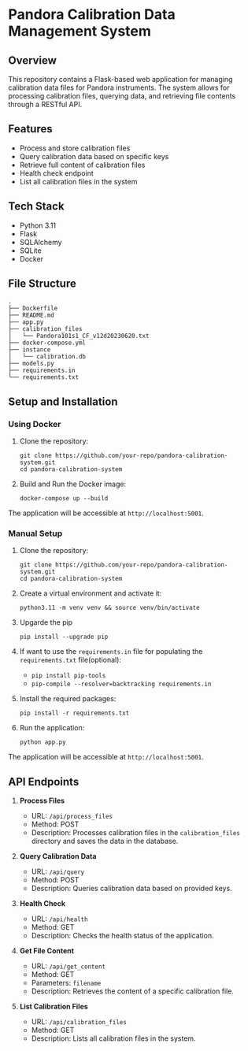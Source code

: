 # Pandora Calibration Data Management System

## Overview

This repository contains a Flask-based web application for managing calibration data files for Pandora instruments. The system allows for processing calibration files, querying data, and retrieving file contents through a RESTful API.

## Features

- Process and store calibration files
- Query calibration data based on specific keys
- Retrieve full content of calibration files
- Health check endpoint
- List all calibration files in the system

## Tech Stack

- Python 3.11
- Flask
- SQLAlchemy
- SQLite
- Docker

## File Structure

```
.
├── Dockerfile
├── README.md
├── app.py
├── calibration_files
│   └── Pandora101s1_CF_v12d20230620.txt
├── docker-compose.yml
├── instance
│   └── calibration.db
├── models.py
├── requirements.in
└── requirements.txt
```

## Setup and Installation

### Using Docker

1. Clone the repository:
   ```
   git clone https://github.com/your-repo/pandora-calibration-system.git
   cd pandora-calibration-system
   ```

2. Build and Run the Docker image:
   ```
   docker-compose up --build
   ```

The application will be accessible at `http://localhost:5001`.

### Manual Setup

1. Clone the repository:
   ```
   git clone https://github.com/your-repo/pandora-calibration-system.git
   cd pandora-calibration-system
   ```

2. Create a virtual environment and activate it:
   ```
   python3.11 -m venv venv && source venv/bin/activate
   ```
3. Upgarde the pip
   ```
   pip install --upgrade pip
   ```

4. If want to use the `requirements.in` file for populating the `requirements.txt` file(optional):
   - `pip install pip-tools`
   - `pip-compile --resolver=backtracking requirements.in`

5. Install the required packages:
   ```
   pip install -r requirements.txt
   ```

6. Run the application:
   ```
   python app.py
   ```

The application will be accessible at `http://localhost:5001`.

## API Endpoints

1. **Process Files**
   - URL: `/api/process_files`
   - Method: POST
   - Description: Processes calibration files in the `calibration_files` directory and saves the data in the database.

2. **Query Calibration Data**
   - URL: `/api/query`
   - Method: POST
   - Description: Queries calibration data based on provided keys.

3. **Health Check**
   - URL: `/api/health`
   - Method: GET
   - Description: Checks the health status of the application.

4. **Get File Content**
   - URL: `/api/get_content`
   - Method: GET
   - Parameters: `filename`
   - Description: Retrieves the content of a specific calibration file.

5. **List Calibration Files**
   - URL: `/api/calibration_files`
   - Method: GET
   - Description: Lists all calibration files in the system.
